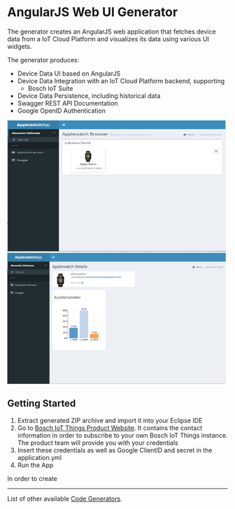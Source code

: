 # AngularJS Web UI Generator

The generator creates an AngularJS web application that fetches device data from a IoT Cloud Platform and visualizes its data using various UI widgets. 

The generator produces:

* Device Data UI based on AngularJS
* Device Data Integration with an IoT Cloud Platform backend, supporting
    * Bosch IoT Suite
* Device Data Persistence, including historical data
* Swagger REST API Documentation
* Google OpenID Authentication
 
<img src="./doc/webui_generatedapp_1.PNG" width="500px" height="300px" />
<img src="./doc/webui_generatedapp_2.PNG" width="500px" height="300px" />

## Getting Started

1. Extract generated ZIP archive and import it into your Eclipse IDE
2. Go to [Bosch IoT Things Product Website](https://things.apps.bosch-iot-cloud.com). It contains the contact information in order to subscribe to your own Bosch IoT Things instance. The product team will provide you with your credentials
3. Insert these credentials as well as Google ClientID and secret in the application.yml
5. Run the App

In order to create 

----------

List of other available [Code Generators](../Readme.md).